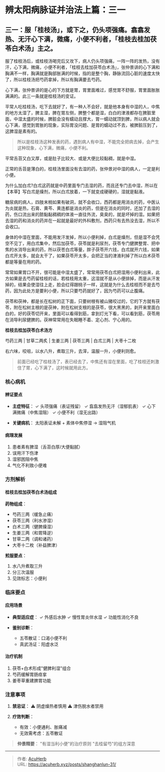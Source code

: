 # 辨太阳病脉证并治法上篇：三一


## 三一：服「桂枝汤」，或下之，仍头项强痛。翕翕发热、无汗心下满，微痛，小便不利者，「桂枝去桂加茯苓白术汤」主之。

<!--more-->

服了桂枝汤后，或桂枝汤喝完后又攻下，病人仍头项强痛，一阵一阵的发热，没有汗，心下满，微痛，小便不利者，「桂枝去桂加茯苓白术汤」，张仲景讲的心下满和胸满不一样，胸满就是胸部胀满的时候，指的是整个胸，静脉流回心脏的速度太快了，所以桂枝汤把芍药拿掉，所以有胸满要去芍药。

心下满，张仲景讲的是心的下方就是胃，胃里面难过，感觉胃不舒服，胃里面胀胀满满的。此三一条就是桂枝汤的变证。

平常人吃桂枝汤，吃下去就好了，有一种人不会好，就是他本身有中湿的人，中焦的地方太湿了，脾主湿，脾在胃左侧，脾整个都是湿，白白的津液都存在脾脏里面，中湿太盛的时候，脾脏会没有蠕动且撑大，胃一蠕动就顶到脾，所以病人就会心下满，感觉到胃胀的现象，实际胃没问题、是胃的蠕动过不去，被脾脏压到了，这脾湿是素有的。

> 所以是桂枝汤这种发表的药，遇到病人有中湿，不能完全把病去掉，会产生这种现象，心下满，微痛，小便不利。

平常舌苔又白又厚，或是肚子比较大、或是大便比较黏稠，就是中湿。

正常的舌苔是薄白的，桂枝汤里面没有去湿的药，张仲景对中湿的病人，一定是利小便。

为什么加白朮?白朮这药就是中药里面专门去湿的药，而且还专门去中湿，所以在【本草】写白朮是燥剂，所以白朮放着，一下就变成硬硬的，湿就是黏液。

糖尿病的病人，四肢末梢如果有破洞，就不会收口，西药都是用消炎的药，中医认为炎就是热，石膏、黄芩、黄连都是消炎的药，但是在消炎的同时，还加了去湿的药，伤口流出来的脓黏黏稠稠的体液一直往外流，臭臭的，就是坏掉的湿。如果把去湿的药和消炎的药并在一起就是最好的外科敷剂，西药只有去热没去湿，所以不会收口。

身体的中湿在里面，不能用发汗发掉，所以小便利掉，白朮是燥剂，但是湿不会凭空不见丁，用白朮集中，然后加茯苓，茯苓就是利尿剂，茯苓专门健脾整胃、把中焦的水消导出来的药，所以茯苍白朮等量，胖子茯苓开六钱，白朮就开六钱，如果白朮开太多，就会太干了，如果茯苓开太多，会把正当的津液利掉了所以白术茯苓都是等量在用的药。

常常如果胃口不开，很可能是中湿太盛了，常常用茯苓白朮把湿用小便利出来，此方如果是去芍药留桂枝的话，若桂枝用太重，这湿就不是从小便排掉，而是从汗发掉的，结果会使湿往上走，脸会红得跟桃子一样，这就是为什么去桂枝而不是去芍药，因为此处方是要利小便，所以只要芍药就好了，因为芍药可以止腹痛。

茯苓和茯神，都是长在松树的正下面，只要树根有被山猪咬过的，它的下方就有茯苓，附在松树主根的是茯神，附在松树支根的是茯苓，很大黑黑的，剥开来里面白白的，好的茯苓切开来，里面可以看得到筋，拿到灯光下看，可以看到筋，茯苓用在消导利尿健脾的。茯神常常用在失眠睡不着、定心剂、宁心用的。

**桂枝去桂加茯苓白术汤方**

芍药三两 | 甘草二两炙 | 生姜三两 | 茯苓三两 | 白朮三两 | 大枣十二枚

右六味，咬咀，以水八升，煮取三升，去滓，温服一升，小便利则愈。

> 前面已经吃了桂枝汤了，表已经去了，中焦还有湿在里面，吃了桂枝还刺激住了胃，心下满了，这时候就用此方。

### 核心病机
#### 辨证要点
- **主症特征**：
  ✓ 头项强痛（表证残留）
  ✓ 翕翕发热无汗（湿郁肌表）
  ✓ 心下满微痛（中焦湿阻）
  ✓ 小便不利（湿无出路）

- **关键病机**：
  太阳表证未解 + 素体中焦停湿 → 湿阻气机

#### 病理发展
1. 患者素有脾湿（舌苔白厚/大便黏腻）
2. 误用汗下伤津
3. 湿邪困阻中焦
4. 气化不利致小便难

### 方剂解析
#### 桂枝去桂加茯苓白术汤组成
**药物组成**：
- 芍药三两（缓急止痛）
- 茯苓三两（利水渗湿）  
- 白术三两（健脾燥湿）
- 生姜三两（和胃降逆）
- 甘草二两（调和诸药）
- 大枣十二枚（补益脾津）

**煎服要点**：
1. 水八升煮取三升
2. 分三次温服
3. 见效标志：小便利

### 临床要点
#### 应用场景
- **典型适应症**：
  ✓ 外感后水肿
  ✓ 慢性胃炎伴水湿
  ✓ 功能性消化不良

- **鉴别诊断**：
  - 五苓散证：口渴小便不利
  - 真武汤证：阳虚水泛

#### 治疗机制
1. 茯苓+白术形成"健脾利湿"组合
2. 芍药缓解胃肠痉挛
3. 姜枣草重建脾胃功能

### 注意事项
1. **禁忌证**：
   ⚠️ 阴虚燥热者慎用
   ⚠️ 津伤脱水者禁用

2. **疗效判断**：
   - 有效：小便通利、胀痛减
   - 无效需考虑：五苓散证

> **仲景精要**：
> "有湿当利小便"的治疗原则
> "去桂留芍"的组方深意


---

> 作者: [AcuHerb](https://acuherb.xyz)  
> URL: https://acuherb.xyz/posts/shanghanlun-31/  

